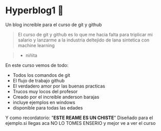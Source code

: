 # Hyperblog1 💚
Un blog increible  para el curso de git y github
>El curso de git y github es lo que me  hacia falta para triplicar mi salario y lanzarme  a la industria deltejido de lana sintetica con machine learning

> - niñita

En este curso vemos de todo:
* Todos los comandos de git 
* El flujo de trabajo github
* El verdadero  amor por las buenas practicas
* Trucos muy locos del profesor
* Creado por el increible anderson barajas
* incluye ejemplos en windows 
* disponible para todas las edades

Y como recordatorio: "**ESTE REAME ES UN CHISTE**" Diseñado para el  ejemplo.si llegas aca  NO LO TOMES ENSERIO  y mejor ve a ver el curso
